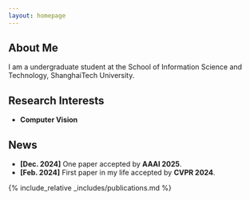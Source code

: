 ```yaml
---
layout: homepage
---
```


## About Me

I am a undergraduate student at the School of Information Science and Technology, ShanghaiTech University.

## Research Interests

- **Computer Vision**

## News

- **[Dec. 2024]** One paper accepted by **AAAI 2025**.
- **[Feb. 2024]** First paper in my life accepted by **CVPR 2024**.
<!-- - **[Jun. 2023 - Present]** One year of experience as an Embedded Development Engineer Intern. -->

{% include_relative _includes/publications.md %}

<!-- {% include_relative _includes/services.md %} -->
